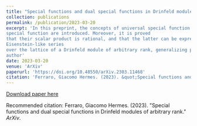 ```yaml
---
title: "Special functions and dual special functions in Drinfeld modules of arbitrary rank"
collection: publications
permalink: /publication/2023-03-20
excerpt: 'In this preprint, the concepts of universal special function and universal dual
special function are introduced. Moreover, it is proved
that their scalar product is rational, and that the latter can be expressed as an
Eisenstein-like series
over the lattice of a Drinfeld module of arbitrary rank, generalizing previous results of the
author'
date: 2023-03-20
venue: 'ArXiv'
paperurl: 'https://doi.org/10.48550/arXiv.2303.11468'
citation: 'Ferraro, Giacomo Hermes. (2023). &quot;Special functions and dual special functions in Drinfeld modules of arbitrary rank.&quot; <i>ArXiv</i>.'
---
```


[Download paper here](http://academicpages.github.io/files/2023-03-30.pdf)

Recommended citation: Ferraro, Giacomo Hermes. (2023). &quot;Special functions and dual special functions in Drinfeld modules of arbitrary rank.&quot; <i>ArXiv</i>.
